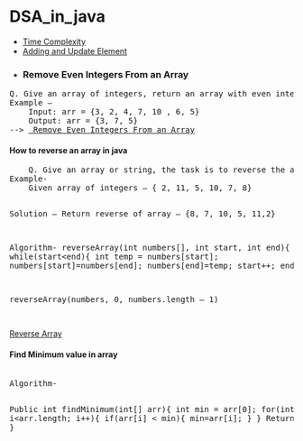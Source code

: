 ﻿# DSA_in_java

 * <a href="https://github.com/Dheeraj2002kumar/DSA_in_java/blob/main/TimeComplexity/TimeComplexity.java"> Time Complexity </a>
* <a href="https://github.com/Dheeraj2002kumar/DSA_in_java/blob/main/Adding%20or%20Updating%20elements%20in%20an%20Array/ArrayUtil.java"> Adding and Update Element</a>
* <h3>Remove Even Integers From an Array</h3>
<pre>Q. Give an array of integers, return an array with even integers removed.
Example –
	Input: arr = {3, 2, 4, 7, 10 , 6, 5}
	Output: arr = {3, 7, 5}
--> <a href="https://github.com/Dheeraj2002kumar/DSA_in_java/blob/main/Remove%20Even%20Integer/removeEvenInteger.java"> Remove Even Integers From an Array</a>
</pre>
<h4>How to reverse an array in java</h4>
<pre>
	Q. Give an array or string, the task is to reverse the array or string. 
Example-
    Given array of integers – { 2, 11, 5, 10, 7, 8}

Solution – 
    Return reverse of array – {8, 7, 10, 5, 11,2}

Algorithm-
reverseArray(int numbers[], int start, int end){
   while(start<end){
       int temp = numbers[start];
       numbers[start]=numbers[end];
       numbers[end]=temp;
       start++;
       end--;
     }
}

reverseArray(numbers, 0, numbers.length – 1)

</pre>
<a href="https://github.com/Dheeraj2002kumar/DSA_in_java/blob/main/Array/ReverseArray/ReverseArray.java">Reverse Array</a>

<h4>Find Minimum value in array</h4>
<pre> 
Algorithm-
	
Public int findMinimum(int[] arr){
     int min = arr[0];
     for(int i=1; i<arr.length; i++){
            if(arr[i] < min){
               min=arr[i];
           }
      }
     Return min;
} 

</pre>
